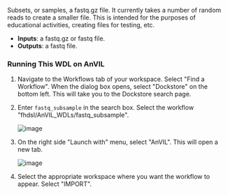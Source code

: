 Subsets, or samples, a fastq.gz file. It currently takes a number of random reads to create a smaller file. This is intended for the purposes of educational activities, creating files for testing, etc.

- **Inputs**: a fastq.gz or fastq file.
- **Outputs**: a fastq file.

### Running This WDL on AnVIL

1. Navigate to the Workflows tab of your workspace. Select "Find a Workflow". When the dialog box opens, select "Dockstore" on the bottom left. This will take you to the Dockstore search page.
2. Enter `fastq_subsample` in the search box. Select the workflow "fhdsl/AnVIL_WDLs/fastq_subsample".

   ![image](https://github.com/fhdsl/AnVIL_WDLs/assets/15618412/bdbe0f04-cf50-4734-94f2-270874af3125)

3. On the right side "Launch with" menu, select "AnVIL". This will open a new tab.

   ![image](https://github.com/fhdsl/AnVIL_WDLs/assets/15618412/2c2d3e6f-d593-454b-80d5-6632b0042db6)

4. Select the appropriate workspace where you want the workflow to appear. Select "IMPORT".
